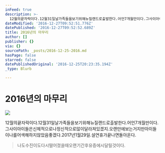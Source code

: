 ```yaml
---
inFeed: true
description: >-
  12월의끝자락이다.12월31일날가족들을보기위해뉴질랜드로출발한다.어언7개월만이다.그사이아이들은신체적으로나정신적으로많이달라져있겠지.오랜만에보는거지만아이들이나를어색해하지않았음좋겠다.2017년1월29일.설연휴가끝나면돌아온다.
dateModified: '2016-12-27T09:52:51.776Z'
datePublished: '2016-12-27T09:52:52.689Z'
title: 2016년의 마무리
author: []
publisher: {}
via: {}
sourcePath: _posts/2016-12-25-2016.md
hasPage: false
starred: false
datePublishedOriginal: '2016-12-25T20:23:35.194Z'
_type: Blurb

---
```

# 2016년의 마무리
![](https://the-grid-user-content.s3-us-west-2.amazonaws.com/501dfddc-c228-4eb8-b45a-5439788de384.jpg)

12월의끝자락이다.12월31일날가족들을보기위해뉴질랜드로출발한다.어언7개월만이다.그사이아이들은신체적으로나정신적으로많이달라져있겠지.오랜만에보는거지만아이들이나를어색해하지않았음좋겠다.2017년1월29일.설연휴가끝나면돌아온다.

> 나도수진이도다시떨어졌을때오랜기간후유증에시달릴것이다.